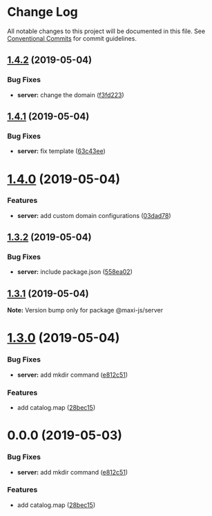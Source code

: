 # Change Log

All notable changes to this project will be documented in this file.
See [Conventional Commits](https://conventionalcommits.org) for commit guidelines.

## [1.4.2](https://github.com/kei-ito/maxi/compare/v1.4.1...v1.4.2) (2019-05-04)


### Bug Fixes

* **server:** change the domain ([f3fd223](https://github.com/kei-ito/maxi/commit/f3fd223))





## [1.4.1](https://github.com/kei-ito/maxi/compare/v1.4.0...v1.4.1) (2019-05-04)


### Bug Fixes

* **server:** fix template ([63c43ee](https://github.com/kei-ito/maxi/commit/63c43ee))





# [1.4.0](https://github.com/kei-ito/maxi/compare/v1.3.2...v1.4.0) (2019-05-04)


### Features

* **server:** add custom domain configurations ([03dad78](https://github.com/kei-ito/maxi/commit/03dad78))





## [1.3.2](https://github.com/kei-ito/maxi/compare/v1.3.1...v1.3.2) (2019-05-04)


### Bug Fixes

* **server:** include package.json ([558ea02](https://github.com/kei-ito/maxi/commit/558ea02))





## [1.3.1](https://github.com/kei-ito/maxi/compare/v1.3.0...v1.3.1) (2019-05-04)

**Note:** Version bump only for package @maxi-js/server





# [1.3.0](https://github.com/kei-ito/maxi/compare/v1.2.3...v1.3.0) (2019-05-04)


### Bug Fixes

* **server:** add mkdir command ([e812c51](https://github.com/kei-ito/maxi/commit/e812c51))


### Features

* add catalog.map ([28bec15](https://github.com/kei-ito/maxi/commit/28bec15))





<a name="0.0.0"></a>
# 0.0.0 (2019-05-03)


### Bug Fixes

* **server:** add mkdir command ([e812c51](https://github.com/kei-ito/maxi/commit/e812c51))


### Features

* add catalog.map ([28bec15](https://github.com/kei-ito/maxi/commit/28bec15))
